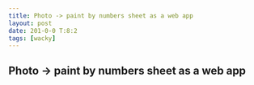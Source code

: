 ```yaml
---
title: Photo -> paint by numbers sheet as a web app
layout: post
date: 201-0-0 T:8:2
tags: [wacky]
---
```

## Photo -> paint by numbers sheet as a web app

